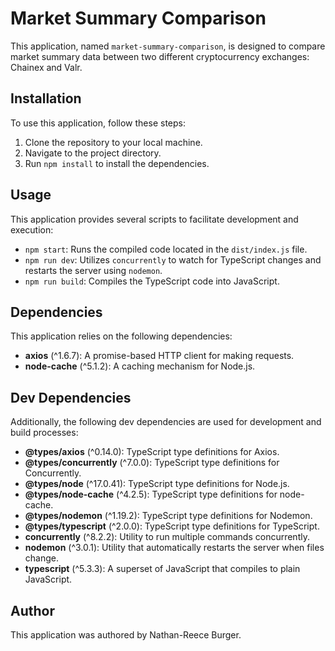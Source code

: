 # Market Summary Comparison

This application, named `market-summary-comparison`, is designed to compare market summary data between two different cryptocurrency exchanges: Chainex and Valr.

## Installation

To use this application, follow these steps:

1. Clone the repository to your local machine.
2. Navigate to the project directory.
3. Run `npm install` to install the dependencies.

## Usage

This application provides several scripts to facilitate development and execution:

- `npm start`: Runs the compiled code located in the `dist/index.js` file.
- `npm run dev`: Utilizes `concurrently` to watch for TypeScript changes and restarts the server using `nodemon`.
- `npm run build`: Compiles the TypeScript code into JavaScript.

## Dependencies

This application relies on the following dependencies:

- **axios** (^1.6.7): A promise-based HTTP client for making requests.
- **node-cache** (^5.1.2): A caching mechanism for Node.js.

## Dev Dependencies

Additionally, the following dev dependencies are used for development and build processes:

- **@types/axios** (^0.14.0): TypeScript type definitions for Axios.
- **@types/concurrently** (^7.0.0): TypeScript type definitions for Concurrently.
- **@types/node** (^17.0.41): TypeScript type definitions for Node.js.
- **@types/node-cache** (^4.2.5): TypeScript type definitions for node-cache.
- **@types/nodemon** (^1.19.2): TypeScript type definitions for Nodemon.
- **@types/typescript** (^2.0.0): TypeScript type definitions for TypeScript.
- **concurrently** (^8.2.2): Utility to run multiple commands concurrently.
- **nodemon** (^3.0.1): Utility that automatically restarts the server when files change.
- **typescript** (^5.3.3): A superset of JavaScript that compiles to plain JavaScript.

## Author

This application was authored by Nathan-Reece Burger.
